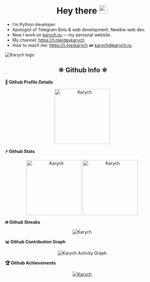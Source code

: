 <h1 align="center">
  Hey there <img src="https://media.giphy.com/media/hvRJCLFzcasrR4ia7z/giphy.gif" width="28">
   <!-- I'm <a href="https://t.me/karych">Andrey Karchevsky</a>!  -->
</h1>

- I’m Python developer.
- Apologist of Telegram Bots & web development. Newbie web dev.
- Now I work on <a href="http://karych.ru">karych.ru</a> — my personal website.
- My channel: https://t.me/devkarych
- How to reach me: https://t.me/karych  **or** karych@karych.ru
<img src="https://user-images.githubusercontent.com/62261985/168430602-839a71b7-15dd-4a57-af65-5a66b3528465.png" alt="Karych logo">
<h2 align=center>&nbsp;⚛️ Github Info ⚛️</h2>
	
  <summary><b>🔎 Github Profile Details</b></summary>
<p align="center"><img height="180em" src="https://github-profile-summary-cards.vercel.app/api/cards/profile-details?username=devkarych&theme=github_dark" alt="Karych" align = "center"/></p>

  <summary><b>⚡ Github Stats</b></summary>
<p align="center"><img height="180em" src="https://github-readme-stats.vercel.app/api?username=devkarych&hide_border=true&count_private=true&show_icons=true&theme=radical" alt="Karych" align = "center"/>
<img height="180em" src="https://github-readme-stats.vercel.app/api/top-langs?username=devkarych&show_icons=true&locale=en&layout=compact&hide_border=true&theme=radical" alt="Karych" align = "center"/></p>

 <summary><b>🔥 Github Streaks</b></summary>
<p align="center"><img src="https://github-readme-streak-stats.herokuapp.com/?user=devkarych&theme=black-ice&hide_border=true&stroke=0000&background=0D1117&ring=e05397&fire=e05397&currStreakLabel=e05397" alt="Karych" /></p>

<summary><b>📊 Github Contribution Graph</b></summary>
<p align="center"<a href="#"><img alt="Karych Activity Graph" src="https://activity-graph.herokuapp.com/graph?username=devkarych&bg_color=0D1117&color=e05397&line=e05397&point=FFFFFF&hide_border=true&" /></a></p>
<!-- </details>
<details>    -->
 <summary><b>🏆 Github Achievements</b></summary>
<p align="center"> <a href="https://github.com/devkarych"><img src="https://github-profile-trophy.vercel.app/?username=devkarych&margin-w=5&theme=radical" alt="Karych" /></a> </p>
